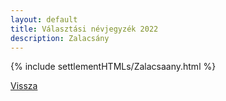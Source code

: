 ```yaml
---
layout: default
title: Választási névjegyzék 2022
description: Zalacsány
---
```


{% include settlementHTMLs/Zalacsaany.html %}

[Vissza](./)